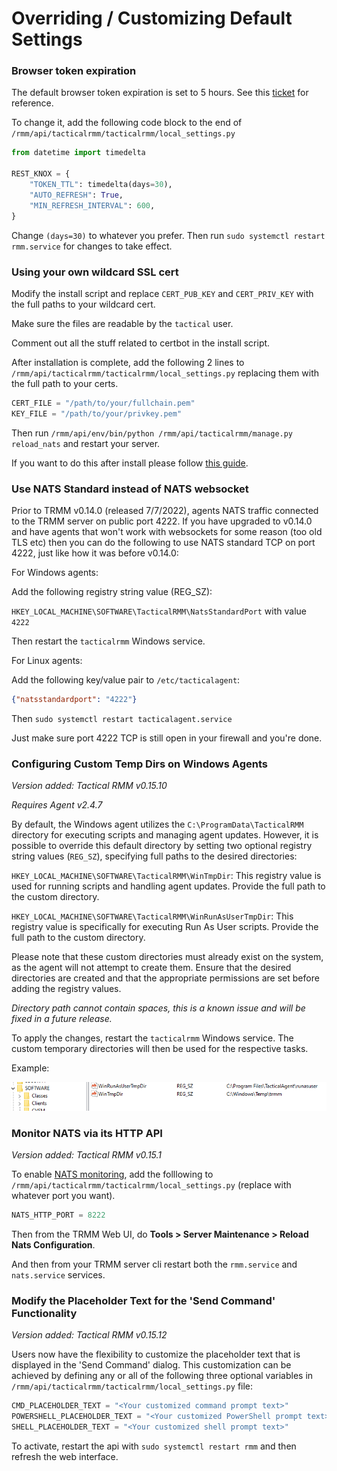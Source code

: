 # Overriding / Customizing Default Settings

### Browser token expiration

The default browser token expiration is set to 5 hours. See this [ticket](https://github.com/amidaware/tacticalrmm/issues/503) for reference.

To change it, add the following code block to the end of `/rmm/api/tacticalrmm/tacticalrmm/local_settings.py`

```python
from datetime import timedelta

REST_KNOX = {
    "TOKEN_TTL": timedelta(days=30),
    "AUTO_REFRESH": True,
    "MIN_REFRESH_INTERVAL": 600,
}
```

Change `(days=30)` to whatever you prefer. Then run `sudo systemctl restart rmm.service` for changes to take effect.

### Using your own wildcard SSL cert

Modify the install script and replace `CERT_PUB_KEY` and `CERT_PRIV_KEY` with the full paths to your wildcard cert.

Make sure the files are readable by the `tactical` user.

Comment out all the stuff related to certbot in the install script.

After installation is complete, add the following 2 lines to `/rmm/api/tacticalrmm/tacticalrmm/local_settings.py` replacing them with the full path to your certs.

```python
CERT_FILE = "/path/to/your/fullchain.pem"
KEY_FILE = "/path/to/your/privkey.pem"
```

Then run `/rmm/api/env/bin/python /rmm/api/tacticalrmm/manage.py reload_nats` and restart your server.

If you want to do this after install please follow [this guide](https://docs.tacticalrmm.com/unsupported_scripts/#using-purchased-ssl-certs-instead-of-lets-encrypt-wildcards).

### Use NATS Standard instead of NATS websocket

Prior to TRMM v0.14.0 (released 7/7/2022), agents NATS traffic connected to the TRMM server on public port 4222.
If you have upgraded to v0.14.0 and have agents that won't work with websockets for some reason (too old TLS etc) then you can do the following to use NATS standard TCP on port 4222, just like how it was before v0.14.0:

For Windows agents:

Add the following registry string value (REG_SZ):

`HKEY_LOCAL_MACHINE\SOFTWARE\TacticalRMM\NatsStandardPort` with value `4222`

Then restart the `tacticalrmm` Windows service.

For Linux agents:

Add the following key/value pair to `/etc/tacticalagent`:
```json
{"natsstandardport": "4222"}
```

Then `sudo systemctl restart tacticalagent.service`

Just make sure port 4222 TCP is still open in your firewall and you're done.

### Configuring Custom Temp Dirs on Windows Agents

*Version added: Tactical RMM v0.15.10*

*Requires Agent v2.4.7*

By default, the Windows agent utilizes the `C:\ProgramData\TacticalRMM` directory for executing scripts and managing agent updates. However, it is possible to override this default directory by setting two optional registry string values (`REG_SZ`), specifying full paths to the desired directories:

`HKEY_LOCAL_MACHINE\SOFTWARE\TacticalRMM\WinTmpDir`: This registry value is used for running scripts and handling agent updates. Provide the full path to the custom directory.

`HKEY_LOCAL_MACHINE\SOFTWARE\TacticalRMM\WinRunAsUserTmpDir`: This registry value is specifically for executing Run As User scripts. Provide the full path to the custom directory.

Please note that these custom directories must already exist on the system, as the agent will not attempt to create them. Ensure that the desired directories are created and that the appropriate permissions are set before adding the registry values.

*Directory path cannot contain spaces, this is a known issue and will be fixed in a future release.*

To apply the changes, restart the `tacticalrmm` Windows service. The custom temporary directories will then be used for the respective tasks.

Example:

![reg](../images/wintmpdir.png)

### Monitor NATS via its HTTP API

*Version added: Tactical RMM v0.15.1*



To enable [NATS monitoring](https://docs.nats.io/running-a-nats-service/configuration/monitoring), add the folllowing to `/rmm/api/tacticalrmm/tacticalrmm/local_settings.py` (replace with whatever port you want).
```python
NATS_HTTP_PORT = 8222
```

Then from the TRMM Web UI, do **Tools > Server Maintenance > Reload Nats Configuration**.

And then from your TRMM server cli restart both the `rmm.service` and `nats.service` services.

### Modify the Placeholder Text for the 'Send Command' Functionality

*Version added: Tactical RMM v0.15.12*

Users now have the flexibility to customize the placeholder text that is displayed in the 'Send Command' dialog. This customization can be achieved by defining any or all of the following three optional variables in `/rmm/api/tacticalrmm/tacticalrmm/local_settings.py` file:

```python
CMD_PLACEHOLDER_TEXT = "<Your customized command prompt text>"
POWERSHELL_PLACEHOLDER_TEXT = "<Your customized PowerShell prompt text>"
SHELL_PLACEHOLDER_TEXT = "<Your customized shell prompt text>"
```

To activate, restart the api with `sudo systemctl restart rmm` and then refresh the web interface.